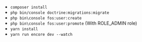 * `composer install`
* `php bin/console doctrine:migrations:migrate`
* `php bin\console fos:user:create`
* `php bin\console fos:user:promote` (With ROLE_ADMIN role)
* `yarn install`
* `yarn run encore dev --watch`
